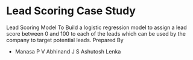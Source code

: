 # Lead Scoring Case Study
Lead Scoring Model
To Build a logistic regression model to assign a lead score between 0 and 100 to each of the leads which can be used by the company to target potential leads.
Prepared By
 - Manasa P V
   Abhinand J S
   Ashutosh Lenka
